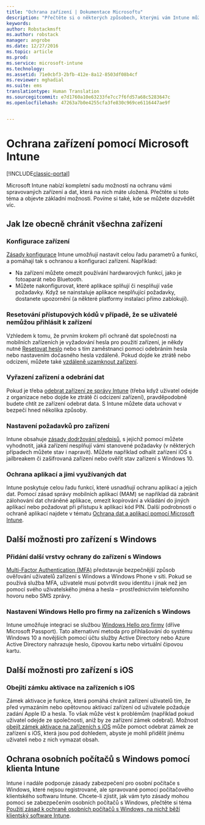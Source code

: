```yaml
---
title: "Ochrana zařízení | Dokumentace Microsoftu"
description: "Přečtěte si o některých způsobech, kterými vám Intune může pomoct chránit vaše zařízení před neoprávněným přístupem a dalšími hrozbami."
keywords: 
author: Robstackmsft
ms.author: robstack
manager: angrobe
ms.date: 12/27/2016
ms.topic: article
ms.prod: 
ms.service: microsoft-intune
ms.technology: 
ms.assetid: 71e0cbf3-2bfb-412e-8a12-8503df08b4cf
ms.reviewer: mghadial
ms.suite: ems
translationtype: Human Translation
ms.sourcegitcommit: e7d1760a10e63233fe7cc7f6fd57a68c5283647c
ms.openlocfilehash: 47263a7b0e4255cfa3fe830c969ce6116447ae9f


---
```


# <a name="protect-devices-with-microsoft-intune"></a>Ochrana zařízení pomocí Microsoft Intune

[!INCLUDE[classic-portal](../includes/classic-portal.md)]

Microsoft Intune nabízí kompletní sadu možností na ochranu vámi spravovaných zařízení a dat, která na nich máte uložená. Přečtěte si toto téma a objevte základní možnosti. Povíme si také, kde se můžete dozvědět víc.

## <a name="general-ways-to-protect-all-devices"></a>Jak lze obecně chránit všechna zařízení

### <a name="device-configuration"></a>Konfigurace zařízení
[Zásady konfigurace](manage-settings-and-features-on-your-devices-with-microsoft-intune-policies.md) Intune umožňují nastavit celou řadu parametrů a funkcí, a pomáhají tak s ochranou a konfigurací zařízení. Například:
- Na zařízení můžete omezit používání hardwarových funkcí, jako je fotoaparát nebo Bluetooth.
- Můžete nakonfigurovat, které aplikace splňují či nesplňují vaše požadavky. Když se nainstaluje aplikace nesplňující požadavky, dostanete upozornění (a některé platformy instalaci přímo zablokují).

### <a name="reset-passcodes-when-users-are-locked-out-of-their-devices"></a>Resetování přístupových kódů v případě, že se uživatelé nemůžou přihlásit k zařízení
Vzhledem k tomu, že prvním krokem při ochraně dat společnosti na mobilních zařízeních je vyžadování hesla pro použití zařízení, je někdy nutné [Resetovat heslo](use-remote-lock-and-passcode-reset-in-microsoft-intune.md) nebo s tím zaměstnanci pomoci odebráním hesla nebo nastavením dočasného hesla vzdáleně. Pokud dojde ke ztrátě nebo odcizení, můžete také [vzdáleně uzamknout zařízení](use-remote-lock-and-passcode-reset-in-microsoft-intune.md).

### <a name="retire-devices-and-remove-data"></a>Vyřazení zařízení a odebrání dat
Pokud je třeba [odebrat zařízení ze správy Intune](retire-devices-from-microsoft-intune-management.md) (třeba když uživatel odejde z organizace nebo dojde ke ztrátě či odcizení zařízení), pravděpodobně budete chtít ze zařízení odebrat data. S Intune můžete data uchovat v bezpečí hned několika způsoby.

### <a name="require-devices-to-be-compliant"></a>Nastavení požadavků pro zařízení
Intune obsahuje [zásady dodržování předpisů](introduction-to-device-compliance-policies-in-microsoft-intune.md), s jejichž pomocí můžete vyhodnotit, jaká zařízení nesplňují vámi stanovené požadavky (v některých případech můžete stav i napravit). Můžete například odhalit zařízení iOS s jailbreakem či zašifrovaná zařízení nebo ověřit stav zařízení s Windows 10.

### <a name="protect-apps-and-the-data-they-use"></a>Ochrana aplikací a jimi využívaných dat
Intune poskytuje celou řadu funkcí, které usnadňují ochranu aplikací a jejich dat. Pomocí zásad správy mobilních aplikací (MAM) se například dá zabránit zálohování dat chráněné aplikace, omezit kopírování a vkládání do jiných aplikací nebo požadovat při přístupu k aplikaci kód PIN. Další podrobnosti o ochraně aplikací najdete v tématu [Ochrana dat a aplikací pomocí Microsoft Intune](protect-apps-and-data-with-microsoft-intune.md).

## <a name="further-capabilities-for-windows-devices"></a>Další možnosti pro zařízení s Windows

### <a name="add-an-additional-layer-of-protection-to-windows-devices"></a>Přidání další vrstvy ochrany do zařízení s Windows
[Multi-Factor Authentication (MFA)](protect-windows-devices-with-multi-factor-authentication.md) představuje bezpečnější způsob ověřování uživatelů zařízení s Windows a Windows Phone v síti.  Pokud se používá služba MFA, uživatelé musí potvrdit svou identitu i jinak než jen pomocí svého uživatelského jména a hesla – prostřednictvím telefonního hovoru nebo SMS zprávy.

### <a name="control-windows-hello-for-business-settings-on-windows-devices"></a>Nastavení Windows Hello pro firmy na zařízeních s Windows
Intune umožňuje integraci se službou [Windows Hello pro firmy](control-microsoft-passport-settings-on-devices-with-microsoft-intune.md) (dříve Microsoft Passport). Tato alternativní metoda pro přihlašování do systému Windows 10 a novějších pomocí účtu služby Active Directory nebo Azure Active Directory nahrazuje heslo, čipovou kartu nebo virtuální čipovou kartu.

## <a name="further-capabilities-for-ios-devices"></a>Další možnosti pro zařízení s iOS

### <a name="bypass-activation-lock-on-ios-devices"></a>Obejití zámku aktivace na zařízeních s iOS
Zámek aktivace je funkce, která pomáhá chránit zařízení uživatelů tím, že před vymazáním nebo opětovnou aktivací zařízení od uživatele požaduje zadání Apple ID a hesla. To však může vést k problémům (například pokud uživatel odejde ze společnosti, aniž by ze zařízení zámek odebral). Možnost [obejít zámek aktivace na zařízeních s iOS](help-protect-ios-devices-with-activation-lock-bypass-for-microsoft-intune.md) může pomoct odebrat zámek ze zařízení s iOS, která jsou pod dohledem, abyste je mohli přidělit jinému uživateli nebo z nich vymazat obsah.



## <a name="protect-windows-pcs-managed-with-the-intune-client"></a>Ochrana osobních počítačů s Windows pomocí klienta Intune
Intune i nadále podporuje zásady zabezpečení pro osobní počítače s Windows, které nejsou registrované, ale spravované pomocí počítačového klientského softwaru Intune. Chcete-li zjistit, jak vám tyto zásady mohou pomoci se zabezpečením osobních počítačů s Windows, přečtěte si téma [Použití zásad k ochraně osobních počítačů s Windows, na nichž běží klientský software Intune](policies-to-protect-windows-pcs-in-microsoft-intune.md).



<!--HONumber=Dec16_HO5-->


